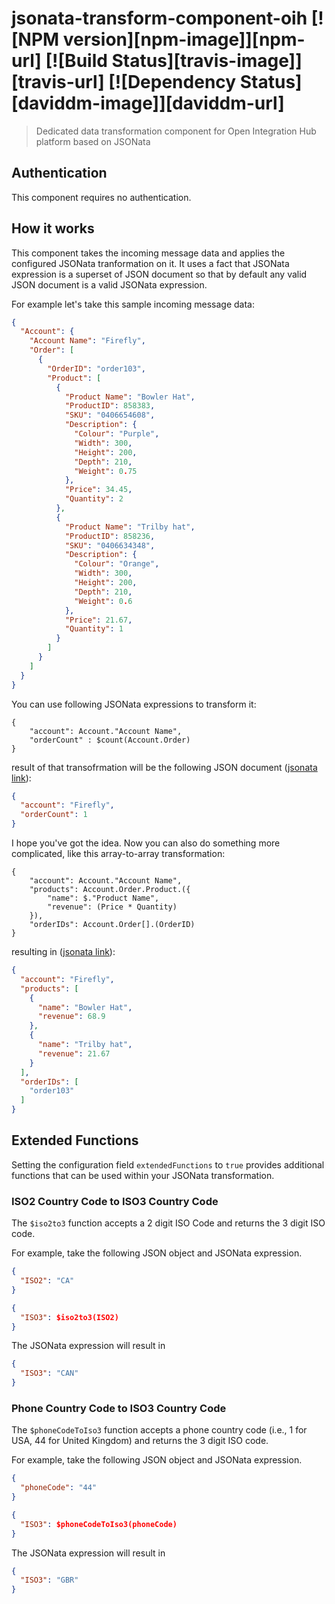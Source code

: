 # jsonata-transform-component-oih [![NPM version][npm-image]][npm-url] [![Build Status][travis-image]][travis-url] [![Dependency Status][daviddm-image]][daviddm-url]
> Dedicated data transformation component for Open Integration Hub platform based on JSONata

## Authentication

This component requires no authentication.

## How it works

This component takes the incoming message data and applies the configured JSONata tranformation on it. It uses
a fact that JSONata expression is a superset of JSON document so that by default any valid JSON document is
a valid JSONata expression.

For example let's take this sample incoming message data:

```json
{
  "Account": {
    "Account Name": "Firefly",
    "Order": [
      {
        "OrderID": "order103",
        "Product": [
          {
            "Product Name": "Bowler Hat",
            "ProductID": 858383,
            "SKU": "0406654608",
            "Description": {
              "Colour": "Purple",
              "Width": 300,
              "Height": 200,
              "Depth": 210,
              "Weight": 0.75
            },
            "Price": 34.45,
            "Quantity": 2
          },
          {
            "Product Name": "Trilby hat",
            "ProductID": 858236,
            "SKU": "0406634348",
            "Description": {
              "Colour": "Orange",
              "Width": 300,
              "Height": 200,
              "Depth": 210,
              "Weight": 0.6
            },
            "Price": 21.67,
            "Quantity": 1
          }
        ]
      }
    ]
  }
}
```

You can use following JSONata expressions to transform it:

```jsonata
{
	"account": Account."Account Name",
	"orderCount" : $count(Account.Order)
}
```

result of that transofrmation will be the following JSON document ([jsonata link](http://try.jsonata.org/B1ctn36ub)):

```json
{
  "account": "Firefly",
  "orderCount": 1
}
```

I hope you've got the idea. Now you can also do something more complicated, like this array-to-array transformation:

```jsonata
{
    "account": Account."Account Name",
    "products": Account.Order.Product.({
    	"name": $."Product Name",
        "revenue": (Price * Quantity)
    }),
    "orderIDs": Account.Order[].(OrderID)
}
```

resulting in ([jsonata link](http://try.jsonata.org/B1ctn36ub)):

```json
{
  "account": "Firefly",
  "products": [
    {
      "name": "Bowler Hat",
      "revenue": 68.9
    },
    {
      "name": "Trilby hat",
      "revenue": 21.67
    }
  ],
  "orderIDs": [
    "order103"
  ]
}
```

## Extended Functions

Setting the configuration field `extendedFunctions` to `true` provides additional functions that can be used within your JSONata transformation.

### ISO2 Country Code to ISO3 Country Code

The `$iso2to3` function accepts a 2 digit ISO Code and returns the 3 digit ISO code.

For example, take the following JSON object and JSONata expression.

```json
{
  "ISO2": "CA"
}
```

```json
{
  "ISO3": $iso2to3(ISO2)
}
```

The JSONata expression will result in

```json
{
  "ISO3": "CAN"
}
```


### Phone Country Code to ISO3 Country Code

The `$phoneCodeToIso3` function accepts a phone country code (i.e., 1 for USA, 44 for United Kingdom) and returns the 3 digit ISO code.

For example, take the following JSON object and JSONata expression.

```json
{
  "phoneCode": "44"
}
```

```json
{
  "ISO3": $phoneCodeToIso3(phoneCode)
}
```

The JSONata expression will result in

```json
{
  "ISO3": "GBR"
}
```
